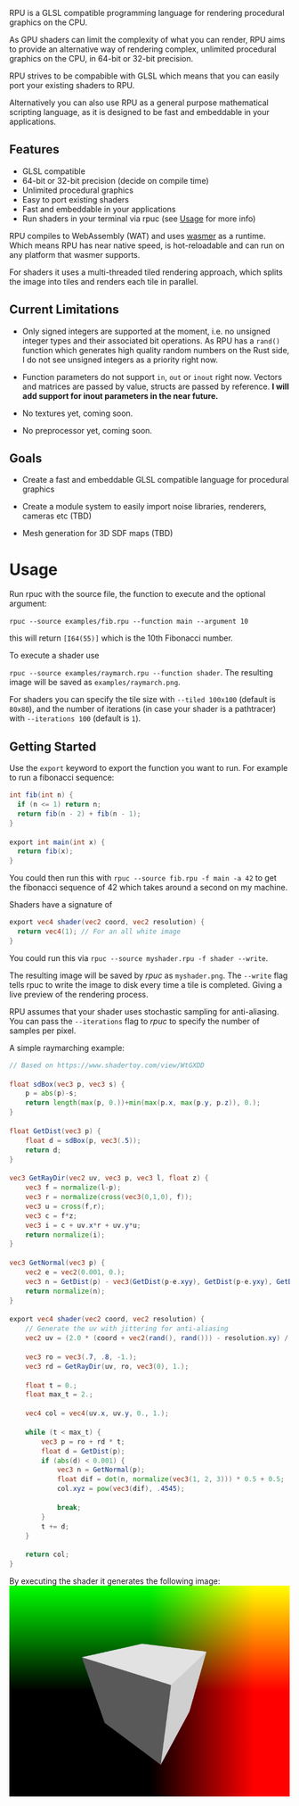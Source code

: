 RPU is a GLSL compatible programming language for rendering procedural graphics on the CPU.

As GPU shaders can limit the complexity of what you can render, RPU aims to provide an alternative way of rendering complex, unlimited procedural graphics on the CPU, in 64-bit or 32-bit precision.

RPU strives to be compabible with GLSL which means that you can easily port your existing shaders to RPU.

Alternatively you can also use RPU as a general purpose mathematical scripting language, as it is designed to be fast and embeddable in your applications.

## Features

- GLSL compatible
- 64-bit or 32-bit precision (decide on compile time)
- Unlimited procedural graphics
- Easy to port existing shaders
- Fast and embeddable in your applications
- Run shaders in your terminal via rpuc (see [Usage](./usage) for more info)

RPU compiles to WebAssembly (WAT) and uses [wasmer](https://github.com/wasmerio/wasmer) as a runtime. Which means RPU has near native speed, is hot-reloadable and can run on any platform that wasmer supports.

For shaders it uses a multi-threaded tiled rendering approach, which splits the image into tiles and renders each tile in parallel.

## Current Limitations

- Only signed integers are supported at the moment, i.e. no unsigned integer types and their associated bit operations. As RPU has a `rand()` function which generates high quality random numbers on the Rust side, I do not see unsigned integers as a priority right now.

- Function parameters do not support `in`, `out` or `inout` right now. Vectors and matrices are passed by value, structs are passed by reference. **I will add support for inout parameters in the near future.**

- No textures yet, coming soon.

- No preprocessor yet, coming soon.

## Goals

- Create a fast and embeddable GLSL compatible language for procedural graphics

- Create a module system to easily import noise libraries, renderers, cameras etc (TBD)

- Mesh generation for 3D SDF maps (TBD)

# Usage

Run rpuc with the source file, the function to execute and the optional argument:

`rpuc --source examples/fib.rpu --function main --argument 10`

this will return `[I64(55)]` which is the 10th Fibonacci number.

To execute a shader use

`rpuc --source examples/raymarch.rpu --function shader`. The resulting image will be saved as `examples/raymarch.png`.

For shaders you can specify the tile size with `--tiled 100x100` (default is `80x80`), and the number of iterations (in case your shader is a pathtracer) with `--iterations 100` (default is `1`).

## Getting Started

Use the `export` keyword to export the function you want to run. For example to run a fibonacci sequence:

```glsl
int fib(int n) {
  if (n <= 1) return n;
  return fib(n - 2) + fib(n - 1);
}

export int main(int x) {
  return fib(x);
}
```

You could then run this with `rpuc --source fib.rpu -f main -a 42` to get the fibonacci sequence of 42 which takes around a second on my machine.

Shaders have a signature of

```glsl
export vec4 shader(vec2 coord, vec2 resolution) {
  return vec4(1); // For an all white image
}
```

You could run this via `rpuc --source myshader.rpu -f shader --write`.

The resulting image will be saved by _rpuc_ as `myshader.png`. The `--write` flag tells rpuc to write the image to disk every time a tile is completed. Giving a live preview of the rendering process.

RPU assumes that your shader uses stochastic sampling for anti-aliasing. You can pass the `--iterations` flag to _rpuc_ to specify the number of samples per pixel.

A simple raymarching example:

```glsl
// Based on https://www.shadertoy.com/view/WtGXDD

float sdBox(vec3 p, vec3 s) {
    p = abs(p)-s;
	return length(max(p, 0.))+min(max(p.x, max(p.y, p.z)), 0.);
}

float GetDist(vec3 p) {
    float d = sdBox(p, vec3(.5));
    return d;
}

vec3 GetRayDir(vec2 uv, vec3 p, vec3 l, float z) {
    vec3 f = normalize(l-p);
    vec3 r = normalize(cross(vec3(0,1,0), f));
    vec3 u = cross(f,r);
    vec3 c = f*z;
    vec3 i = c + uv.x*r + uv.y*u;
    return normalize(i);
}

vec3 GetNormal(vec3 p) {
    vec2 e = vec2(0.001, 0.);
    vec3 n = GetDist(p) - vec3(GetDist(p-e.xyy), GetDist(p-e.yxy), GetDist(p-e.yyx));
    return normalize(n);
}

export vec4 shader(vec2 coord, vec2 resolution) {
    // Generate the uv with jittering for anti-aliasing
    vec2 uv = (2.0 * (coord + vec2(rand(), rand())) - resolution.xy) / resolution.y;

    vec3 ro = vec3(.7, .8, -1.);
    vec3 rd = GetRayDir(uv, ro, vec3(0), 1.);

    float t = 0.;
    float max_t = 2.;

    vec4 col = vec4(uv.x, uv.y, 0., 1.);

    while (t < max_t) {
        vec3 p = ro + rd * t;
        float d = GetDist(p);
        if (abs(d) < 0.001) {
            vec3 n = GetNormal(p);
            float dif = dot(n, normalize(vec3(1, 2, 3))) * 0.5 + 0.5;
            col.xyz = pow(vec3(dif), .4545);

            break;
        }
        t += d;
    }

    return col;
}
```

By executing the shader it generates the following image:
![Raymarch](../examples/raymarch.png)
